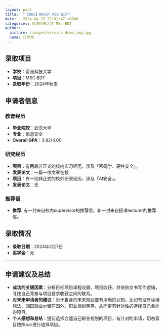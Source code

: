 ```yaml
---
layout: post
title:  "【985】HKUST MSc BDT"
date:   2024-04-25 22:01:47 +0800
categories: 香港科技大学 MSc BDT
author:
  picture: /images/service_demo_img.jpg
  name: 花老师
---
```


## 录取项目
- **学校**：香港科技大学
- **项目**：MSC BDT
- **录取年份**：2024年秋季

## 申请者信息
### 教育经历
- **毕业院校**：武汉大学
- **专业**：信息安全
- **Overall GPA**：3.82/4.00
 <!-- 其他教育经历、如有 -->
<!-- - **其他**: 藤校一年交换 -->
 

### 研究经历
- **项目**：有两段非正式的校内实习经历，涉及「密码学、硬件安全」。
- **发表论文**：一篇一作文章在投
- **项目**：有一段非正式的校外研究经历，涉及「AI安全」。
- **发表论文**：无


### 推荐信
- **推荐**: 有一封来自校内supervisor的推荐信，和一封来自授课lecturer的推荐信。

## 录取情况
- **录取日期**：2024年2月7日
- **奖学金**：无
  
---

## 申请建议及总结

- **成功的关键因素**：分析目标项目课程设置，项目收获，并安排文书写作逻辑，寻找自己背景与项目要求收获之间的联系。
- **对未来申请者的建议**：对于自身的未来规划要有清晰的认知，比如有没有读博想法、回国就业or留在国外、职业规划等等，从而更有针对性的选择自己合适的项目。
- **个人感想和总结**：提前选择合适自己职业规划的项目，有针对的申请，切勿盲目按照bar进行选择项目。